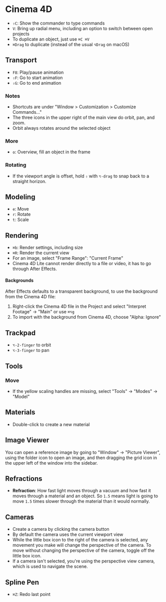 # Cinema 4D

- `⇧C`: Show the commander to type commands
- `V`: Bring up radial menu, including an option to switch between open projects
- To duplicate an object, just use `⌘C ⌘V`
- `⌘Drag` to duplicate (instead of the usual `⌥Drag` on macOS)

## Transport

- `F8`: Play/pause animation
- `⇧F`: Go to start animation
- `⇧G`: Go to end animation

### Notes

- Shortcuts are under "Window > Customization > Customize Commands..."
- The three icons in the upper right of the main view do orbit, pan, and zoom.
- Orbit always rotates around the selected object

### More

- `o`: Overview, fill an object in the frame

### Rotating

- If the viewport angle is offset, hold `⇧` with `⌥-drag` to snap back to a straight horizon.

## Modeling

- `e`: Move
- `r`: Rotate
- `t`: Scale

## Rendering

- `⌘b`: Render settings, including size
- `⌘R`: Render the current view
- For an image, select "Frame Range": "Current Frame"
- Cinema 4D Lite cannot render directly to a file or video, it has to go through After Effects.

#### Backgrounds

After Effects defaults to a transparent background, to use the background from the Cinema 4D file:

1. Right-click the Cinema 4D file in the Project and select "Interpret Footage" -> "Main" or use `⌘⌥g`
2. To import with the background from Cinema 4D, choose "Alpha: Ignore"

## Trackpad

- `⌥-2-finger` to orbit
- `⌥-3-finger` to pan

## Tools

### Move

- If the yellow scaling handles are missing, select "Tools" -> "Modes" -> "Model"

## Materials

- Double-click to create a new material

## Image Viewer

You can open a reference image by going to "Window" -> "Picture Viewer", using the folder icon to open an image, and then dragging the grid icon in the upper left of the window into the sidebar.

## Refractions

- **Refraction**: How fast light moves through a vacuum and how fast it moves through a material and an object. So `1.5` means light is going to move `1.5` times slower through the material than it would normally.

## Cameras

- Create a camera by clicking the camera button
- By default the camera uses the current viewport view
- While the little box icon to the right of the camera is selected, any movement you make will change the perspective of the camera. To move without changing the perspective of the camera, toggle off the little box icon.
- If a camera isn't selected, you're using the perspective view camera, which is used to navigate the scene.

## Spline Pen

- `⌘Z`: Redo last point
